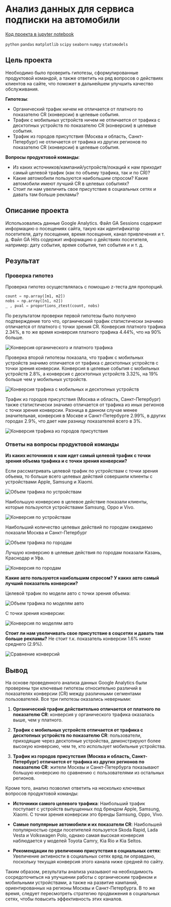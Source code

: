 # Анализ данных для сервиса подписки на автомобили

[Код проекта в jupyter notebook](subscription_data.ipynb)

`python` `pandas` `matplotlib` `scipy` `seaborn` `numpy` `statsmodels`

## Цель проекта

Необходимо было проверить гипотезы, сформулированные продуктовой командой, а также ответить на ряд вопросов о действиях клиентов на сайте, что поможет в дальнейшем улучшить качество обслуживания.

**Гипотезы**:

* Органический трафик ничем не отличается от платного по показателю CR (конверсии) в целевые события.
* Трафик с мобильных устройств ничем не отличается от трафика с десктопных устройств по показателю CR (конверсии) в целевые события.
* Трафик из городов присутствия (Москва и область, Санкт-Петербург) не отличается от трафика из других регионов по показателю CR (конверсии) в целевые события.
  
**Вопросы продуктовой команды**:

* Из каких источников/кампаний/устройств/локаций к нам приходит самый целевой трафик (как по объему трафика, так и по CR)?
* Какие автомобили пользуются наибольшим спросом? Какие автомобили имеют лучший CR в целевых событиях?
* Стоит ли нам увеличить свое присутствие в социальных сетях и давать там больше рекламы?

## Описание проекта

Использовались данные Google Analytics. Файл GA Sessions содержит информацию о посещениях сайта, такую как идентификатор посетителя, дату посещения, время посещения, канал привлечения и т. д. Файл GA Hits содержит информацию о действиях посетителя, например: дату события, время события, тип события и и т. д.

## Результат

### Проверка гипотез

Проверка гипотез осуществлялась с помощью z-теста для пропорций.

```python
count = np.array([m1, m2])
nobs = np.array([n1, n2])
_ , pval = proportions_ztest(count, nobs)
```

По результатом проверки первой гипотезы было получено подтверждение того что, органический трафик статистически значимо отличается от платного с точки зрения CR. Конверсия платного трафика 2.34%, в то же время конверсия платного трафика 4.44%, что на 90% больше.

![Конверсия органического и платного трафика](images/organic_paid.png)

Проверка второй гипотезы показала, что трафик с мобильных устройств значимо отличается от трафика с десктопных устройств с точки зрения конверсии. Конверсия в целевые события с мобильных устройств 2.8%, а конверсия с десктопных устройств 3.32%, на 19% больше чем у мобильных устройств.

![Конверсия трафика с мобильных и десктопных устройств](images/desctop_mobile.png)

Трафик из городов присутствия (Москва и область, Санкт-Петербург) также статистически значимо отличается от трафика из иных регионов с точки зрения конверсии. Разница в данном случае менее значительная, конверсия в Москве и Санкт-Петербурге 2.99%, в других городах 2.9%, что дает нам разницу показателей всего в 3%.

![Конверсия трафика из городов присутствия](images/capital_others.png)

### Ответы на вопросы продуктовой команды

**Из каких источников к нам идет самый целевой трафик с точки зрения объема трафика и с точки зрения конверсии?**

Если рассматривать целевой трафик по устройствам с точки зрения объема, то больше всего целевых действий совершили клиенты с устройствами Apple, Samsung и Xiaomi.

![Объем трафика по устройствам](images/volume_brand.png)

Наибольшую конверсию в целевое действие показали клиенты, которые пользуются устройствами Samsung, Oppo и Vivo.

![Конверсия по устройствам](images/cr_brand.png)

Наибольший количество целевых действий по городам ожидаемо показали Москва и Санкт-Петербург

![Объем трафика по городам](images/volume_city.png)

Лучшую конверсию в целевые действия по городам показали Казань, Краснодар и Уфа.

![Конверсия по городам](images/cr_city.png)

**Какие авто пользуются наибольшим спросом? У каких авто самый лучший показатель конверсии?**

Целевой трафик по модели авто с точки зрения объема:

![Объем трафика по моделям авто](images/volume_model.png)

С точки зрения конверсии:

![Конверсия по моделям авто](images/cr_model.png)

**Стоит ли нам увеличивать свое присутствие в соцсетях и давать там больше рекламы?**
Не стоит т.к. показатель конверсии 1.6% ниже среднего (2.9%).

![Сравнение конверсий](images/cr_traffic.png)

## Вывод

На основе проведенного анализа данных Google Analytics были проверены три ключевые гипотезы относительно различий в показателях конверсии (CR) между различными сегментами пользователей. Все три гипотезы оказались неверными:

1. **Органический трафик действительно отличается от платного по показателю CR**: конверсия у органического трафика оказалась выше, чем у платного.

2. **Трафик с мобильных устройств отличается от трафика с десктопных устройств по показателю CR**: пользователи, приходящие через десктопные устройства, демонстрируют более высокую конверсию, чем те, кто использует мобильные устройства.

3. **Трафик из городов присутствия (Москва и область, Санкт-Петербург) отличается от трафика из других регионов по показателю CR**: жители Москвы и Санкт-Петербурга показывают большую конверсию по сравнению с пользователями из остальных регионов.

Кроме того, анализ позволил ответить на несколько ключевых вопросов продуктовой команды:

* **Источники самого целевого трафика**: Наибольший трафик поступает с устройств выпущенных под брендом Apple, Samsung, Xiaomi. С точки зрения конверсии это бренды Samsung, Oppo, Vivo.

* **Самые популярные автомобили и их показатели CR**: Наибольшей популярностью среди посетителей пользуется Skoda Rapid, Lada Vesta и Volkswagen Polo, однако самая высокая конверсия наблюдается у моделей Toyota Camry, Kia Rio и Kia Seltos.

* **Рекомендации по увеличению присутствия в социальных сетях**: Увеличение активности в социальных сетях вряд ли оправдано, поскольку текущая конверсия этого канала ниже средней по сайту.

Таким образом, результаты анализа указывают на необходимость сосредоточиться на улучшении работы с органическим трафиком и мобильными устройствами, а также на развитие кампаний, ориентированных на регионы Москвы и Санкт-Петербурга. В то же время, следует пересмотреть стратегию продвижения в социальных сетях, чтобы повысить эффективность этих каналов.
